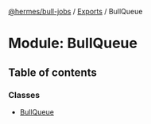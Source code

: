 [@hermes/bull-jobs](../README.md) / [Exports](../modules.md) / BullQueue

# Module: BullQueue

## Table of contents

### Classes

- [BullQueue](../classes/bullqueue.bullqueue-1.md)
